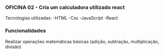### OFICINA 02 - Cria um calculadora utilizado react

Tecnologias utilizadas:
-HTML
-Css
-JavaScript
-React

### Funcionalidades
Realizar operações matemáticas básicas (adição, subtração, multiplicação, divisão)






